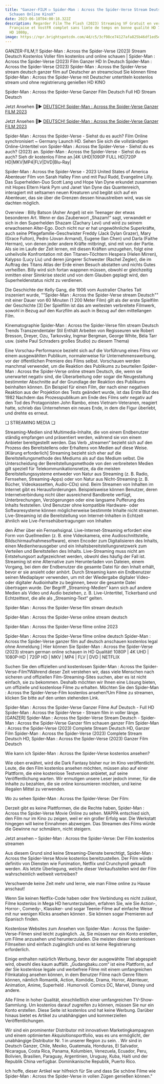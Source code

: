 ```yaml
---
title: "Ganzer-FILM ▷ Spider-Man : Across the Spider-Verse Stream Deutsch |
  Schauen Online KinoX"
date: 2023-06-18T04:00:18.322Z
description: Regarder Film The Flash (2023) Streaming VF Gratuit en version
  Française et VostFR complet sans limte de temps en bonne qualité HD 720p, Full
  HD 1080p,
image: https://npr.brightspotcdn.com/4d/c5/3cf98ce74127afa825b46df1ed5e/flash-4.jpg
---
```

GANZER-FILM,!! Spider-Man : Across the Spider-Verse (2023) Stream Deutsch Kostenlos Voller film kostenlos und online schauen | Spider-Man : Across the Spider-Verse (2023) Film Ganzer HD In Deutsch Spider-Man : Across the Spider-Verse (2023) Spider-Man : Across the Spider-Verse stream deutsch ganzer film auf Deutscher an streamcloud Sie können filme Spider-Man : Across the Spider-Verse mit Deutscher untertiteln kostenlos stream und ohne registrierung genießen HD KINO

Spider-Man : Across the Spider-Verse Ganzer Film Deutsch Full HD Stream Deutsch

Jetzt Ansehen :red_circle::arrow_forward: [DEUTSCH! Spider-Man : Across the Spider-Verse Ganzer FILM 2023](https://mymovies.cjrstream.com/de/movie/569094/spider-man-across-the-spider-verse)

Jetzt Ansehen :red_circle::arrow_forward: [DEUTSCH! Spider-Man : Across the Spider-Verse Ganzer FILM 2023](https://mymovies.cjrstream.com/de/movie/569094/spider-man-across-the-spider-verse)

Spider-Man : Across the Spider-Verse - Siehst du es auch? Film Online synchronisiert ~ Germany Launch HD. Sehen Sie sich die vollständigen Online-Untertitel von Spider-Man : Across the Spider-Verse - Siehst du es auch? (2023) an. Spider-Man : Across the Spider-Verse - Siehst du es auch? Sieh dir kostenlos Filme an.|4K UHD|1090P FULL HD|720P HD|MKV|MP4|FLV|DVD|Blu-Ray|

Spider-Man : Across the Spider-Verse - 2023 United States of America Abenteuer Film von Sarah Halley Finn und mit Paul Rudd, Evangeline Lilly. Das Superhelden-Duo Scott Lang und Hope Van Dyne erkundet zusammen mit Hopes Eltern Hank Pym und Janet Van Dyne das Quantenreich, interagiert mit seltsamen neuen Kreaturen und begibt sich auf ein Abenteuer, das sie über die Grenzen dessen hinaustreiben wird, was sie dachten möglich.

Overview : Billy Batson (Asher Angel) ist ein Teenager der etwas besonderen Art. Wenn er das Zauberwort „Shazam!“ sagt, verwandelt er sich in den Superhelden Shazam (Zachary Levi) und wird zu seinem erwachsenen Alter-Ego. Doch nicht nur er hat ungewöhnliche Superkräfte, auch seine Pflegefamilie-Geschwister Freddy (Jack Dylan Grazer), Mary (Grace Fulton), Pedro (Jovan Armand), Eugene (Ian Chen) und Darla (Faithe Herman), von denen jeder andere Kräfte mitbringt, sind mit von der Partie. Als sie im Laufe der Zeit lernen, mit diesen Kräften umzugehen, folgt eine unheilvolle Konfrontation mit den Titanen-Töchtern Hespera (Helen Mirren), Kalypso (Lucy Liu) und deren jüngerer Schwester (Rachel Zegler), die im Auftrag des Titans Atlas der Erde einen Besuch abstatten und nichts Gutes verheißen. Billy wird sich fortan wappnen müssen, obwohl er gleichzeitig inmitten einer Sinnkrise steckt und von dem Glauben geplagt wird, den Superheldenstatus nicht zu verdienen.

Die Geschichte der Kelly Gang, die 1906 vom Australier Charles Tait inszeniert wurde, ""Spider-Man : Across the Spider-Verse stream Deutsch"" mit einer Dauer von 60 Minuten (1 200 Meter Film) gilt als der erste Spielfilm der Geschichte \[3] Der Spielfilm ist das am weitesten verbreitete Filmwerk, sowohl in Bezug auf den Kurzfilm als auch in Bezug auf den mittellangen Film.

Kinematographie Spider-Man : Across the Spider-Verse film stream Deutsch Trends Transzendentaler Stil Enthält Arbeiten von Regisseuren wie Robert Bresson, Dreyer, Ozu, Tarkovsky, Ingmar Bergman, George White, Béla Tarr usw. (siehe Paul Schraders großes Studio) zu diesem Thema)

Eine Vorschau-Performance bezieht sich auf die Vorführung eines Films vor einem ausgewählten Publikum, normalerweise für Unternehmenswerbung, vor der öffentlichen Premiere des Films selbst. Vorschauen werden manchmal verwendet, um die Reaktion des Publikums zu beurteilen Spider-Man : Across the Spider-Verse online stream Deutsch, die, wenn sie unerwartet negativ sind, die Überarbeitung oder sogar die Neugestaltung bestimmter Abschnitte auf der Grundlage der Reaktion des Publikums beinhalten können. Ein Beispiel für einen Film, der nach einer negativen Reaktion aus der Projektion des Tests geändert wurde, ist das Erste Blut des 1982 Nachdem das Prozesspublikum am Ende des Films sehr negativ auf den Tod des Protagonisten John Rambo, eines Vietnam-Veteranen, reagiert hatte, schrieb das Unternehmen ein neues Ende, in dem die Figur überlebt, und drehte es erneut.

❏ STREAMING MEDIA ❏

Streaming-Medien sind Multimedia-Inhalte, die von einem Endbenutzer ständig empfangen und präsentiert werden, während sie von einem Anbieter bereitgestellt werden. Das Verb „streamen“ bezieht sich auf den Prozess des Bereitstellens oder Erhaltens von Medien auf diese Weise. \[Klärung erforderlich] Streaming bezieht sich eher auf die Bereitstellungsmethode des Mediums als auf das Medium selbst. Die Unterscheidung der Bereitstellungsmethode von den verbreiteten Medien gilt speziell für Telekommunikationsnetze, da die meisten Bereitstellungssysteme entweder von Natur aus Streaming (z. B. Radio, Fernsehen, Streaming-Apps) oder von Natur aus Nicht-Streaming (z. B. Bücher, Videokassetten, Audio-CDs) sind. Beim Streamen von Inhalten im Internet gibt es Herausforderungen. Beispielsweise können Benutzer, deren Internetverbindung nicht über ausreichend Bandbreite verfügt, Unterbrechungen, Verzögerungen oder eine langsame Pufferung des Inhalts feststellen. Und Benutzer ohne kompatible Hardware- oder Softwaresysteme können möglicherweise bestimmte Inhalte nicht streamen. Live-Streaming ist die Bereitstellung von Internet-Inhalten in Echtzeit ähnlich wie Live-Fernsehübertragungen von Inhalten

den Äther über ein Fernsehsignal. Live-Internet-Streaming erfordert eine Form von Quellmedien (z. B. eine Videokamera, eine Audioschnittstelle, Bildschirmaufnahmesoftware), einen Encoder zum Digitalisieren des Inhalts, einen Medienherausgeber und ein Inhaltsbereitstellungsnetzwerk zum Verteilen und Bereitstellen des Inhalts. Live-Streaming muss nicht am Entstehungsort aufgezeichnet werden, obwohl dies häufig der Fall ist. Streaming ist eine Alternative zum Herunterladen von Dateien, einem Vorgang, bei dem der Endbenutzer die gesamte Datei für den Inhalt erhält, bevor er sie ansieht oder anhört. Durch Streaming kann ein Endbenutzer seinen Mediaplayer verwenden, um mit der Wiedergabe digitaler Video- oder digitaler Audioinhalte zu beginnen, bevor die gesamte Datei übertragen wurde. Der Begriff „Streaming-Medien“ kann sich auf andere Medien als Video und Audio beziehen, z. B. Live-Untertitel, Tickerband und Echtzeittext, die alle als „Streaming-Text“ gelten.

Spider-Man : Across the Spider-Verse film stream deutsch

Spider-Man : Across the Spider-Verse online stream deutsch

Spider-Man : Across the Spider-Verse filme online 2023

Spider-Man : Across the Spider-Verse filme online deutsch Spider-Man : Across the Spider-Verse ganzer film auf deutsch anschauen kostenlos legal ohne Anmeldung | Hier können Sie Spider-Man : Across the Spider-Verse (2023) stream german online schauen in HD Qualität! 1080P | 4K UHD | 1080P-HD | 720P HD | MKV | MP4 | FLV | DVD | NETFLIX

Suchen Sie den offiziellen und kostenlosen Spider-Man : Across the Spider-Verse-Film?Während dieser Zeit verstehen wir, dass viele Menschen nach sicheren und offiziellen Film-Streaming-Sites suchen, aber es ist nicht einfach, sie zu bekommen. Deshalb möchten wir Ihnen eine Lösung bieten, um offizielle und kostenlose Filme zu erhalten. Möchten Sie den Spider-Man : Across the Spider-Verse-Film kostenlos ansehen?Um Filme zu streamen, klicken Sie bitte auf den unten stehenden Link.

Spider-Man : Across the Spider-Verse Ganzer Filme Auf Deutsch - Full HD Spider-Man : Across the Spider-Verse - Stream film in voller länge. \[GANZER] Spider-Man : Across the Spider-Verse Stream Deutsch - Spider-Man : Across the Spider-Verse Ganzer film schauen ganzer Film Spider-Man : Across the Spider-Verse (2023) Complete Stream Deutsch HD, Ganzer Film Spider-Man : Across the Spider-Verse (2023) Complete Stream Deutsch HD, Spider-Man : Across the Spider-Verse (2023) Ganzer Film Deutsch

Wie kann ich Spider-Man : Across the Spider-Verse kostenlos ansehen?

Wie oben erwähnt, wird die Dark Fantasy bisher nur im Kino veröffentlicht. Leute, die den Film kostenlos ansehen möchten, müssen also auf einer Plattform, die eine kostenlose Testversion anbietet, auf seine Veröffentlichung warten. Wir ermutigen unsere Leser jedoch immer, für die Inhalte zu bezahlen, die sie online konsumieren möchten, und keine illegalen Mittel zu verwenden.

Wo zu sehen Spider-Man : Across the Spider-Verse: Der Film:

Derzeit gibt es keine Plattformen, die die Rechte haben, Spider-Man : Across the Spider-Verse Movie Online zu sehen. MAPPA entschied sich, den Film nur im Kino zu zeigen, weil er ein großer Erfolg war. Die Werkstatt hingegen will keine Einnahmen abzweigen. Das Streamen des Films würde die Gewinne nur schmälern, nicht steigern.

Jetzt ansehen – Spider-Man : Across the Spider-Verse: Der Film kostenlos streamen

Aus diesem Grund sind keine Streaming-Dienste berechtigt, Spider-Man : Across the Spider-Verse Movie kostenlos bereitzustellen. Der Film würde definitiv von Diensten wie Funimation, Netflix und Crunchyroll gekauft werden. Als letzte Überlegung, welche dieser Verkaufsstellen wird der Film wahrscheinlich weltweit vertreiben?

Verschwende keine Zeit mehr und lerne, wie man Filme online zu Hause anschaut!

Wenn Sie keinen Netflix-Code haben oder Ihre Verbindung es nicht zulässt, Filme kostenlos in Mega HD herunterzuladen, erfahren Sie, wie Sie Action-, Horror-, Comedy-, Klassiker- und sogar Teenie-Filme auf einfache Weise mit nur wenigen Klicks ansehen können . Sie können sogar Premieren auf Spanisch finden.

Kostenlose Websites zum Ansehen von Spider-Man : Across the Spider-Verse-Filmen sind leicht zugänglich. Ja, Sie müssen nur ein Konto erstellen, um Filme anzusehen und herunterzuladen. Die meisten dieser kostenlosen Filmseiten sind einfach zugänglich und es ist keine Registrierung erforderlich.

Einige enthalten natürlich Werbung, bevor der ausgewählte Titel abgespielt wird, obwohl dies kaum auffällt. „Gudangbaku.com“ ist eine Plattform, auf der Sie kostenlose legale und werbefreie Filme mit einem umfangreichen Filmkatalog ansehen können, in dem Benutzer Filme nach Genre filtern können, nämlich Romantik, Action, Komödie, Drama, Horror, Abenteuer, Animation, Anime, Superheld . Humorvoll. Comics DC, Marvel, Disney und andere.

Alle Filme in hoher Qualität, einschließlich einer umfangreichen TV-Show-Sammlung. Um kostenlos darauf zugreifen zu können, müssen Sie nur ein Konto erstellen. Diese Seite ist kostenlos und hat keine Werbung. Darüber hinaus bietet es Artikel zu unabhängigen und kommerziellen Veröffentlichungen.

Wir sind ein prominenter Distributor mit innovativen Marketingkampagnen und einem optimierten Akquisitionsportfolio, was es uns ermöglicht, der unabhängige Distributor Nr. 1 in unserer Region zu sein. . Wir sind in Deutsch Ganzer, Chile, Mexiko, Guatemala, Honduras, El Salvador, Nicaragua, Costa Rica, Panama, Kolumbien, Venezuela, Ecuador, Peru, Bolivien, Brasilien, Paraguay, Argentinien, Uruguay, Kuba, Haiti und der Republik China verfügbar. Dominikanische Republik, Puerto Rico.

Ich hoffe, dieser Artikel war hilfreich für Sie und dass Sie schöne Filme wie Spider-Man : Across the Spider-Verse in vollen Zügen genießen können."